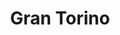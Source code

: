 ---
title: "Gran Torino"

year: 2008

director: "Clint Eastwood"

summary: "Old grumpy grampys heart melts just a bit when he is needed again"

comment: "The story is a bit banal, but in Eastwoods hands it's made a great watch"

image: "https://media.giphy.com/media/QThJ0l94YZiM0/giphy.gif"

imdb: "https://www.imdb.com/title/tt1205489/"

quotes:
  - "Ever notice how you come across somebody once in a while you shouldn't have fucked with?"
  - "Boy, does my ass hurt from all of the guys at my construction job."
---